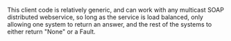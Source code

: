 This client code is relatively generic, and can work with any multicast SOAP distributed webservice, so long as the service is load balanced, only allowing one system to return an answer, and the rest of the systems to either return "None" or a Fault.